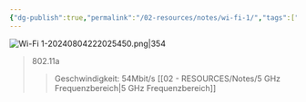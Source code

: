```yaml
---
{"dg-publish":true,"permalink":"/02-resources/notes/wi-fi-1/","tags":["netzwerk/wifi"],"updated":"2024-08-04T22:23:49.000+02:00"}
---
```


![Wi-Fi 1-20240804222025450.png|354](/img/user/02%20-%20RESOURCES/Files/IMG/Wi-Fi%201-20240804222025450.png)
>802.11a
>>Geschwindigkeit: 54Mbit/s
>>[[02 - RESOURCES/Notes/5 GHz Frequenzbereich\|5 GHz Frequenzbereich]] 